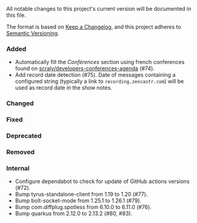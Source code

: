 All notable changes to this project's current version will be documented in this file.

The format is based on [Keep a Changelog](https://keepachangelog.com/en/1.0.0/), and this project adheres
to [Semantic Versioning](https://semver.org/spec/v2.0.0.html).

### Added

- Automatically fill the _Conférences_ section using french conferences found on
  [scraly/developers-conferences-agenda](https://github.com/scraly/developers-conferences-agenda) (#74).
- Add record date detection (#75). Date of messages containing a configured string (typically a link to
  `recording.zencastr.com`) will be used as record date in the show notes.

### Changed

### Fixed

### Deprecated

### Removed

### Internal

- Configure dependabot to check for update of GitHub actions versions (#72).
- Bump tyrus-standalone-client from 1.19 to 1.20 (#77).
- Bump bolt-socket-mode from 1.25.1 to 1.26.1 (#79).
- Bump com.diffplug.spotless from 6.10.0 to 6.11.0 (#76).
- Bump quarkus from 2.12.0 to 2.13.2 (#80, #83).
